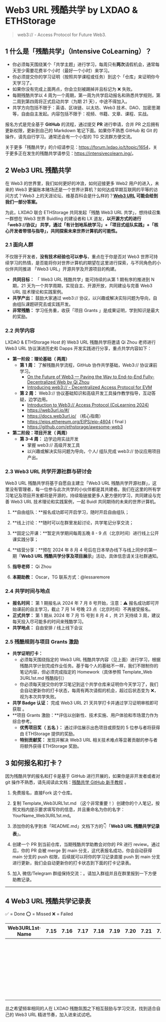 # Web3 URL 残酷共学 by LXDAO & ETHStorage 

>web3:// - Access Protocol for Future Web3. 

## 1 什么是「残酷共学」（Intensive CoLearning）？

- 你必须每天围绕某个「共学主题」进行学习，每周只有**两次**请假机会，通常每天至少需要花费半个小时（最好一个小时）来学习。
- 你必须提交你的学习证明（按照共学课程或任务）到这个「仓库」来证明你今天学习了。
- 如果你没有完成上面两点，你会立刻被踢掉并且标记为 ❌ 失败。
- 每期残酷共学以 4 周为一个周期，第一周为共学启动报名和熟悉共学规则，第二周到第四周将正式启动共学（为期 21 天），中途不得加入。
- 共学方向包括不限于：英语、区块链、以太坊、Web3 技术、DAO、加密思潮等，自由自主发起。内容包括不限于：视频、书籍、文章、课程、实战。

报名方式是完全基于 **GitHub** 的流程，通过提交 **PR** 进行申请，合并 PR 之后拥有更新权限，更新到自己的 Markdown 笔记下面。如果你不熟悉 GitHub 和 Git 的操作，请先自行学习。通常还会有一个小型的 TG 交流群方便交流。

关于更多「残酷共学」的介绍请参见：<https://forum.lxdao.io/t/topic/1654>，关于更多正在发生的残酷共学请参见：<https://intensivecolearn.ing/>。

## 2 Web3 URL 残酷共学

在 Web3 的世界里，我们如何更好的冲浪，如何迎接更多 Web2 用户的进入，未来的 Web3 更偏账本赌场还是一个世界计算机？如何达成早期互联网的平等的访问方式？Web3 上的天涯论坛、维基百科会是什么样的？**[Web3 URL](https://docs.google.com/presentation/d/1egJUKJrjC9wjkmOF9sLBkTSwHpd6hl8FXkWehPW7kFk/edit#slide=id.g1754f50a55c_0_11) 可能会给到我们一部分答案。**

为此，LXDAO 联合 ETHStorage 共同发起「残酷 Web3 URL 共学」，想持续召集一群想在 Web3 世界 Buidling 的建设者和 LX 道友，**以开源方式的进行 「web3://协议」 共学，通过「有计划地系统学习」+「项目式组队实践」+「核心开发者带领与指导」，共同探索未来世界计算机的可能性。**

### 2.1 面向人群

不仅限于开发者，**没有技术经验也可以参与**，重点在于你是否对 Web3 世界可持续学习的热情，是否能将你对世界计算机的期望在这里进行探索，与不同角色的小伙伴共同推进 「Web3 URL」开源共学及开源项目的构建。

- **共同目标：** 「 Web3 URL 残酷共学」能可持续的从第 1 期有序的推进到 N 期，21 天为一个共学周期，实现自主、开源开放，共同建设与完善 Web3 URL 技术理论和实践案例。
- **共学产出：** 鼓励大家通过 web3:// 协议，以兴趣或解决实际问题为导向，自由组队课题研究去或实践开发。
- **非常残酷：** 学习任务重，收获「项目 Grants 」是成果证明，学到知识是最大的奖励。

### 2.2 共学内容

LXDAO & ETHStorage Host 的 Web3 URL 残酷共学将邀请 Qi Zhou 老师进行 Web3 URL 协议演进历史和 Dapps 开发实践进行分享，重点共学内容如下：

- **第一阶段：理论基础（ 两周）**
  - **第 1 周：** 了解残酷共学流程，GitHub 协作共学基础，Web3:// 协议课前学习。
    - [On the Future of Web3 — Paving the Way to End-to-End Fully-Decentralized Web by Qi Zhou](https://www.youtube.com/watch?v=rRI-3RV_JHw)
    - [Introducing web3:// - Decentralized Access Protocol for EVM](https://www.youtube.com/watch?v=h31q2ZMwHkQ)
  - **第 2 周：** Web3:// 协议基础知识和高级开发工具操作教学指导，互动答疑，边学边用。
    - [Introduction to Web3:// Access Protocol (CoLearning 2024)](https://docs.google.com/presentation/d/1egJUKJrjC9wjkmOF9sLBkTSwHpd6hl8FXkWehPW7kFk/edit#slide=id.g1754f50a55c_0_11)
    - https://web3url.io/#/
    - https://docs.web3url.io/ （核心指南）
    - https://eips.ethereum.org/EIPS/eip-4804 ( final )
    - https://github.com/ethstorage/awesome-web3
- **第二阶段：项目开发（ 两周）**
  - **第 3-4 周：** 边学边用实战开发
    - 掌握 web3:// 高级开发工具
    - 以兴趣或解决实际问题为导向，个人/ 组队完成 web3:// 协议应用项目产出。


### 2.3 Web3 URL 共学开源社群与研讨会

Web3 URL 残酷共学将基于自愿自主建立「Web3 URL 残酷共学开源社群」，这里没有管理者，每一位参与此次共学的小伙伴都是其共建者。我们在这里的所有学习笔记及项目开发都将是开源的，持续吸链接更多人更方便的学习，共同建设与完善 Web3 URL 技术理论和实践案例，一起 Buidl 共同期待的未来的世界计算机。

1. **自由组队：**报名成功即可开启学习，随时开启自由组队；
2. **线上讨论：**随时可以在群里发起讨论，共学笔记分享交流；
3. **固定公开课：**暂定共学期间每周五晚 8 - 9 点（北京时间）进行线上公开课实践分享；
4. **结营分享：**预在 2024 年 8 月 4 号后在日本举办线下与线上同步的第一期「**Web3 URL 残酷共学分享及项目展示**」活动，具体信息请关注社群通知。

5. **指导老师：** Qi Zhou

6. **本期助教：** Oscar，TG 联系方式：@lessaremore

### 2.4 共学时间与地点

- **报名时间：** 第 1 期报名从 2024 年 7 月 8 号开始，注意：⚠️ 报名成功即可开始课前的自主学习，截止 7 月 14 号晚 23 点（北京时间）不再接受报名。
- **正式共学：** 第 1 期从 2024 年 7 月 15 号到 8 月 4 ，共 21 天持续 3 周，建议每天投入尽可能多的时间来残酷学习。
- **共学地点：** 自由安排 / 线上线下会议 

### 2.5 残酷规则与项目 Grants 激励

- **共学证明打卡：** 
  - 必须每天围绕指定的 Web3 URL 残酷共学内容（见上面）进行学习，根据残酷共学计划完成作业任务。基于每个人的基础不一样，我们不限制你的笔记内容，但必须完成指定的 Homework（具体参照 Template_Web 3URL1st.md 残酷指引）
  - 你必须每天提交你的学习笔记到这个共学仓库来证明你今天学习了，我们会自动更新你的打卡状态，每周有两次请假的机会，超过后状态变为 ❌，视为本次共学失败。
- **共学 Badge 认证：** 完成 Web3 URL  21 天共学打卡并通过学习证明审核即可获取 。
- **项目 Grants 激励：**评估以创新性、技术实施、用户体验和市场潜力作为综合参考。
  - **优秀项目奖（ 五名 ）：** 通过评估展示出色项目或原型的 5 位参与者将获得由 ETHStorage 提供的奖励。
  - **特别贡献奖：** 发现并解决 Web3 URL 相关技术难点等显著贡献的参与者将额外获得 ETHStorage 奖励。

## 3 如何报名和打卡？

因为残酷共学的报名和打卡是基于 GitHub 进行开展的，如果你是非开发者或者对 git 操作不熟悉，请先阅读此文档：[残酷共学 GitHub 新手教程](https://www.notion.so/53fca5ba49bb40c69e4e40e69f58f416?pvs=21) 。

1. 免费报名，直接Fork 这个仓库。

2. 复制 Template_Web3URL1st.md （这个非常重要！）创建你的个人笔记，按照文档内提示要求填写你的信息，并且重命名为你的名字：YourName_Web3URL1st.md。

3. 添加你的名字到本「README.md」文档下方的👇「**Web3 URL 残酷共学记录表**」。

4. 创建一个 PR 到当前仓库，当期残酷共学助教会对你的 PR 进行 review。通过后，你的 PR 会被 merge 到 main 分支，这代表报名成功，你会自动获得 main 分支的 push 权限，后续就可以将你的学习记录直接 push 到 main 分支进行更新，我们会自动更新你的打卡状态到下面的打卡记录表。

5. 加入 微信/Telegram 群组保持交流：<XXXX>。请加入群组并且在群里报到一下方便助教记录。

---

## 4 Web3 URL 残酷共学记录表

✅ = Done ⭕️ = Missed ❌ = Failed

<!-- START_COMMIT_TABLE -->

| Web3URL1st· Name | 7.15 | 7.16 | 7.17 | 7.18 | 7.19 | 7.20 | 7.21 | 7.22 | 7.23 | 7.24 | 7.25 | 7.26 | 7.27 | 7.28 | 7.29 | 7.30 | 7.31 | 8.01 | 8.02 | 8.03 | 8.04 |
| ---------------- | ---- | ---- | ---- | ---- | ---- | ---- | ---- | ---- | ---- | ---- | ---- | ---- | ---- | ---- | ---- | ---- | ---- | ---- | ---- | ---- | ---- |
|                  |      |      |      |      |      |      |      |      |      |      |      |      |      |      |      |      |      |      |      |      |      |
|                  |      |      |      |      |      |      |      |      |      |      |      |      |      |      |      |      |      |      |      |      |      |
|                  |      |      |      |      |      |      |      |      |      |      |      |      |      |      |      |      |      |      |      |      |      |
|                  |      |      |      |      |      |      |      |      |      |      |      |      |      |      |      |      |      |      |      |      |      |
|                  |      |      |      |      |      |      |      |      |      |      |      |      |      |      |      |      |      |      |      |      |      |
|                  |      |      |      |      |      |      |      |      |      |      |      |      |      |      |      |      |      |      |      |      |      |
|                  |      |      |      |      |      |      |      |      |      |      |      |      |      |      |      |      |      |      |      |      |      |
|                  |      |      |      |      |      |      |      |      |      |      |      |      |      |      |      |      |      |      |      |      |      |
|                  |      |      |      |      |      |      |      |      |      |      |      |      |      |      |      |      |      |      |      |      |      |
|                  |      |      |      |      |      |      |      |      |      |      |      |      |      |      |      |      |      |      |      |      |      |
|                  |      |      |      |      |      |      |      |      |      |      |      |      |      |      |      |      |      |      |      |      |      |
|                  |      |      |      |      |      |      |      |      |      |      |      |      |      |      |      |      |      |      |      |      |      |
|                  |      |      |      |      |      |      |      |      |      |      |      |      |      |      |      |      |      |      |      |      |      |
|                  |      |      |      |      |      |      |      |      |      |      |      |      |      |      |      |      |      |      |      |      |      |
|                  |      |      |      |      |      |      |      |      |      |      |      |      |      |      |      |      |      |      |      |      |      |
|                  |      |      |      |      |      |      |      |      |      |      |      |      |      |      |      |      |      |      |      |      |      |
|                  |      |      |      |      |      |      |      |      |      |      |      |      |      |      |      |      |      |      |      |      |      |
|                  |      |      |      |      |      |      |      |      |      |      |      |      |      |      |      |      |      |      |      |      |      |
|                  |      |      |      |      |      |      |      |      |      |      |      |      |      |      |      |      |      |      |      |      |      |
|                  |      |      |      |      |      |      |      |      |      |      |      |      |      |      |      |      |      |      |      |      |      |
|                  |      |      |      |      |      |      |      |      |      |      |      |      |      |      |      |      |      |      |      |      |      |
|                  |      |      |      |      |      |      |      |      |      |      |      |      |      |      |      |      |      |      |      |      |      |
|                  |      |      |      |      |      |      |      |      |      |      |      |      |      |      |      |      |      |      |      |      |      |
|                  |      |      |      |      |      |      |      |      |      |      |      |      |      |      |      |      |      |      |      |      |      |
|                  |      |      |      |      |      |      |      |      |      |      |      |      |      |      |      |      |      |      |      |      |      |
|                  |      |      |      |      |      |      |      |      |      |      |      |      |      |      |      |      |      |      |      |      |      |
|                  |      |      |      |      |      |      |      |      |      |      |      |      |      |      |      |      |      |      |      |      |      |
|                  |      |      |      |      |      |      |      |      |      |      |      |      |      |      |      |      |      |      |      |      |      |
|                  |      |      |      |      |      |      |      |      |      |      |      |      |      |      |      |      |      |      |      |      |      |
|                  |      |      |      |      |      |      |      |      |      |      |      |      |      |      |      |      |      |      |      |      |      |
|                  |      |      |      |      |      |      |      |      |      |      |      |      |      |      |      |      |      |      |      |      |      |
|                  |      |      |      |      |      |      |      |      |      |      |      |      |      |      |      |      |      |      |      |      |      |
|                  |      |      |      |      |      |      |      |      |      |      |      |      |      |      |      |      |      |      |      |      |      |

<!-- END_COMMIT_TABLE -->

总之希望频率相同的人在 LXDAO  残酷氛围之下相互鼓励与学习交流，找到适合自己的 Web3 URL 精进节奏，加入进来试试吧。
